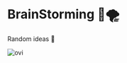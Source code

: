 # BrainStorming 🧠🌪
Random ideas 🤯 

<img src="https://github-readme-stats.vercel.app/api/top-langs?username=abednashif&show_icons=true&locale=en&layout=compact&theme=chartreuse-dark" alt="ovi" />
